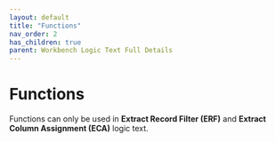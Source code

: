 ```yaml
---
layout: default
title: "Functions"
nav_order: 2
has_children: true
parent: Workbench Logic Text Full Details
---
```

# Functions

Functions can only be used in **Extract Record Filter (ERF)** and **Extract Column Assignment (ECA)** logic text.
  
